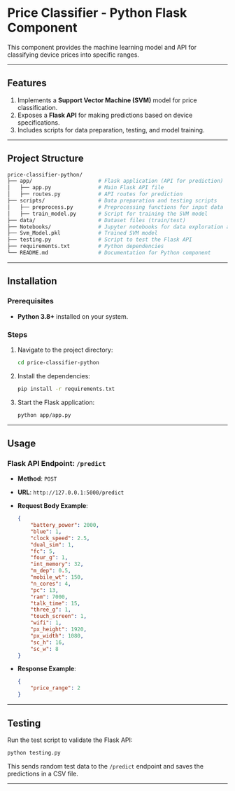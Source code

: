 
# Price Classifier - Python Flask Component

This component provides the machine learning model and API for classifying device prices into specific ranges.

---

## Features

1. Implements a **Support Vector Machine (SVM)** model for price classification.
2. Exposes a **Flask API** for making predictions based on device specifications.
3. Includes scripts for data preparation, testing, and model training.

---

## Project Structure

```bash
price-classifier-python/
├── app/                     # Flask application (API for prediction)
│   ├── app.py               # Main Flask API file
│   ├── routes.py            # API routes for prediction
├── scripts/                 # Data preparation and testing scripts
│   ├── preprocess.py        # Preprocessing functions for input data
│   ├── train_model.py       # Script for training the SVM model
├── data/                    # Dataset files (train/test)
├── Notebooks/               # Jupyter notebooks for data exploration and training
├── Svm_Model.pkl            # Trained SVM model
├── testing.py               # Script to test the Flask API
├── requirements.txt         # Python dependencies
└── README.md                # Documentation for Python component
```

---

## Installation

### Prerequisites

- **Python 3.8+** installed on your system.

### Steps

1. Navigate to the project directory:
   ```bash
   cd price-classifier-python
   ```

2. Install the dependencies:
   ```bash
   pip install -r requirements.txt
   ```

3. Start the Flask application:
   ```bash
   python app/app.py
   ```

---

## Usage

### Flask API Endpoint: `/predict`

- **Method**: `POST`
- **URL**: `http://127.0.0.1:5000/predict`
- **Request Body Example**:
  ```json
  {
      "battery_power": 2000,
      "blue": 1,
      "clock_speed": 2.5,
      "dual_sim": 1,
      "fc": 5,
      "four_g": 1,
      "int_memory": 32,
      "m_dep": 0.5,
      "mobile_wt": 150,
      "n_cores": 4,
      "pc": 13,
      "ram": 7000,
      "talk_time": 15,
      "three_g": 1,
      "touch_screen": 1,
      "wifi": 1,
      "px_height": 1920,
      "px_width": 1080,
      "sc_h": 16,
      "sc_w": 8
  }
  ```

- **Response Example**:
  ```json
  {
      "price_range": 2
  }
  ```

---

## Testing

Run the test script to validate the Flask API:
```bash
python testing.py
```
This sends random test data to the `/predict` endpoint and saves the predictions in a CSV file.

---
